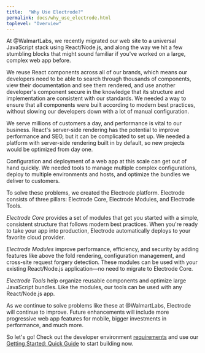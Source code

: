 ```yaml
---
title:  "Why Use Electrode?"
permalink: docs/why_use_electrode.html
toplevel: "Overview"
---
```


At @WalmartLabs, we recently migrated our web site to a universal JavaScript
stack using React/Node.js, and along the way we hit a few stumbling blocks that
might sound familiar if you've worked on a large, complex web app before.

We reuse React components across all of our brands, which means our developers
need to be able to search through thousands of components, view their
documentation and see them rendered, and use another developer's component
secure in the knowledge that its structure and implementation are consistent
with our standards. We needed a way to ensure that all components were built
according to modern best practices, without slowing our developers down with a
lot of manual configuration.

We serve millions of customers a day, and performance is vital to our business.
React's server-side rendering has the potential to improve performance and SEO,
but it can be complicated to set up. We needed a platform with server-side
rendering built in by default, so new projects would be optimized from day one.

Configuration and deployment of a web app at this scale can get out of hand
quickly. We needed tools to manage multiple complex configurations, deploy to
multiple environments and hosts, and optimize the bundles we deliver to
customers.

To solve these problems, we created the Electrode platform. Electrode consists
of three pillars: Electrode Core, Electrode Modules, and Electrode Tools.

*Electrode Core* provides a set of modules that get you started with a simple,
consistent structure that follows modern best practices. When you're ready to
take your app into production, Electrode automatically deploys to your favorite
cloud provider.

*Electrode Modules* improve performance, efficiency, and security by adding
features like above the fold rendering, configuration management, and cross-site
request forgery detection. These modules can be used with your existing
React/Node.js application—no need to migrate to Electrode Core.

*Electrode Tools* help organize reusable components and optimize large
JavaScript bundles. Like the modules, our tools can be used with any
React/Node.js app.

As we continue to solve problems like these at @WalmartLabs, Electrode will
continue to improve. Future enhancements will include more progressive web app
features for mobile, bigger investments in performance, and much more.

So let's go! Check out the developer environment
[requirements](requirements.html) and use our [Getting Started: Quick
Guide](quick_guide.html) to start building now.

